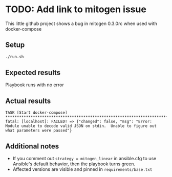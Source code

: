 # TODO: Add link to mitogen issue

This little github project shows a bug in mitogen 0.3.0rc when used with docker-compose

## Setup

```bash
./run.sh
```

## Expected results

Playbook runs with no error

## Actual results

```
TASK [Start docker-compose] ***************************************************************************************************************************************************************************************
fatal: [localhost]: FAILED! => {"changed": false, "msg": "Error: Module unable to decode valid JSON on stdin.  Unable to figure out what parameters were passed"}
```

## Additional notes

 * If you comment out `strategy = mitogen_linear` in ansible.cfg to use Ansible's default behavior, then the playbook turns green.
 * Affected versions are visible and pinned in `requirements/base.txt`
